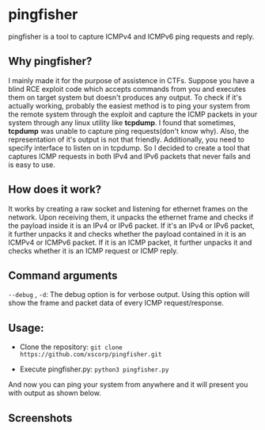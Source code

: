 # pingfisher
pingfisher is a tool to capture ICMPv4 and ICMPv6 ping requests and reply.

## Why pingfisher?
I mainly made it for the purpose of assistence in CTFs. Suppose you have a blind RCE exploit code which accepts commands from you and executes them on target system but doesn't produces any output. To check if it's actually working, probably the easiest method is to ping your system from the remote system through the exploit and capture the ICMP packets in your system through any linux utility like **tcpdump**.
I found that sometimes, **tcpdump** was unable to capture ping requests(don't know why). Also, the representation of it's output is not that friendly. Additionally, you need to specify interface to listen on in tcpdump. So I decided to create a tool that captures ICMP requests in both IPv4 and IPv6 packets that never fails and is easy to use.

## How does it work?
It works by creating a raw socket and listening for ethernet frames on the network. Upon receiving them, it unpacks the ethernet frame and checks if the payload inside it is an IPv4 or IPv6 packet. If it's an IPv4 or IPv6 packet, it further unpacks it and checks whether the payload contained in it is an ICMPv4 or ICMPv6 packet. If it is an ICMP packet, it further unpacks it and checks whether it is an ICMP request or ICMP reply.

## Command arguments
```--debug``` , ```-d```: The debug option is for verbose output. Using this option will show the frame and packet data of every ICMP request/response.

## Usage:
* Clone the repository:
```git clone https://github.com/xscorp/pingfisher.git```

* Execute pingfisher.py:
```python3 pingfisher.py```

And now you can ping your system from anywhere and it will present you with output as shown below.

## Screenshots
